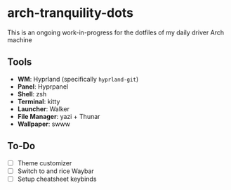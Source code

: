 # arch-tranquility-dots
This is an ongoing work-in-progress for the dotfiles of my daily driver Arch machine

## Tools
- **WM**: Hyprland (specifically `hyprland-git`)
- **Panel**: Hyprpanel
- **Shell**: zsh
- **Terminal**: kitty
- **Launcher**: Walker
- **File Manager**: yazi + Thunar
- **Wallpaper**: swww

## To-Do
- [ ] Theme customizer
- [ ] Switch to and rice Waybar
- [ ] Setup cheatsheet keybinds

